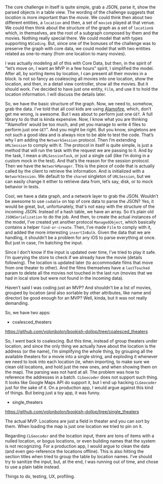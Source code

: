 The core challenge in itself is quite simple, grab a JSON, parse it, show the parsed objects in a table view. The wording of the challenge suggests that *location* is more important than the *movie*. We could think then about two different entities, a `location` and then, a set of `movie`s played at that venue. We could then think about the structure of the graph as a set of `location`s which, in themselves, are the root of a subgraph composed by them and the movies. Nothing really special there. We could model that with types supporting `NSCoding`. But, since one of the bonuses of the challenge was to preserve the graph with core data, we could model that with two entities related as one-to-many (from one location to many movies).

I was actually modeling all of this with Core Data, but then, in the spirit of “let’s move on, I want an MVP in a few hours” spirit, I simplified the model. After all, by sorting items by location, I can present all their movies in a block. Is not so fancy as coalescing all movies into one location, show the location, and then, in a detail view controller, show all the movies. But it should work. I’ve decided to have just one entity, `Film`, and use it to hold the location information. I will discuss the details later. 

So, we have the basic structure of the graph. Now, we need to, somehow, grab the data. I’ve told that all cool kids are using [Alamofire](https://github.com/Alamofire/Alamofire), which, don’t get me wrong, is awesome. But I was about to perform just one `GET`. A full library to do that is kinda expensive. Now, I know what you are thinking “‘Alamofire’ would be too much, and yet you manage to write 4 files to perform just one `GET`”. And you might be right. But you know, singletons are not such a good idea and is always nice to be able to test the code. That’s why I am adding the `NetworkSession` protocol. Then I’m extending `URLSession` to comply with it. The protocol in itself is quite simple, is just a method that will run the task with the request we are passing to it. And by the task, I mean a `URLSessionTask`, or just a single call (like I’m doing in a custom mock in the test). And that’s the reason for the session protocol. Then we have the `NetworkManager`. This is the piece of code that is actually called by the client to retrieve the information. And is initialized with a `NetworkSession`. We default to the `shared` singleton of `URLSession`, but we can easily change it either to retrieve data from, let’s say, disk, or to mock behavior in tests. 

Cool, we have a data graph, and a network layer to grab the JSON. Wouldn’t be awesome to use `codable` on top of core data to parse the JSON? Yes, it would be great, but, unfortunately, that's not easy with the structure of the incoming JSON. Instead of a hash table, we have an array. So it’s plain old `JSONSerialization` to do the job. And then, to create the actual instances of the model, I’ve created yet another protocol `ManagedObject`, which basically contains a helper `find-or-create`. Then, I’ve made `Film` to comply with it, and added the more interesting `insertInBulk`. Given the data that we are handling, it shouldn’t be a problem for any iOS to parse everything at once. But just in case, I’m batching the input. 

Since I don’t know if the input is updated over time, I’ve tried to play it safe. I’m querying the store to check if we already have the movie (details following). The location is updated later (to accommodate films that move from one theater to other). And the films themselves have a `lastTouched` param to delete all the movies not touched in the last run (movies that we had in local store but were not found in the incoming data). 

Haven’t said I was coding just an MVP? And shouldn’t be a list of movies, grouped by location (and also sortable by other attributes, like name and director) be good enough for an MVP? Well, kinda, but it was not really demanding. 

So, we have two apps: 

* coalesced_theaters
 
https://github.com/volonbolon/bookish-dollop/tree/coalesced_theaters

So, I went back to coalescing. But this time, instead of group theaters under location, and since the only thing we actually have about the location is the address (or the name), I’m simplifying the whole thing, by grouping all the available theaters for a movie into a single string, and exploding it whenever we need to look into each location (ie, when importing, to make sure we clean old locations, and hold just the new ones, and when showing them on the map). The parsing was not hard at all. The problem was how to reference the addresses in a batch. `CLGeocoder` does not support such thing. It looks like Google Maps API do support it, but I end up hacking `CLGeocoder` just for the sake of it. On a production app, I would argue against this kind of things. But being just a toy app, it was funny. 

* single_theaters

https://github.com/volonbolon/bookish-dollop/tree/single_theaters

The actual MVP. Locations are just a field in theater and you can sort by them. When loading the map is just one location we tried to pin on it. 

Regarding `CLGeocoder` and the location input, there are tons of items with a nulled location, or bogus locations, or even building names that the system is not recognizing. For a production app, I would argue to clean the data (and even geo-reference the locations offline). This is also hitting the section titles when tried to group the table by location names. I’ve should try to sanitize the input, but, at the end, I was running out of time, and chose to use a plain table instead. 

Things to do, testing, UX, profiling.